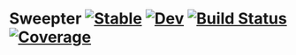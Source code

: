 # Sweepter [![Stable](https://img.shields.io/badge/docs-stable-blue.svg)](https://fafroo.github.io/Sweepter.jl/stable/) [![Dev](https://img.shields.io/badge/docs-dev-blue.svg)](https://fafroo.github.io/Sweepter.jl/dev/) [![Build Status](https://github.com/fafroo/Sweepter.jl/actions/workflows/CI.yml/badge.svg?branch=main)](https://github.com/fafroo/Sweepter.jl/actions/workflows/CI.yml?query=branch%3Amain) [![Coverage](https://codecov.io/gh/fafroo/Sweepter.jl/branch/main/graph/badge.svg)](https://codecov.io/gh/fafroo/Sweepter.jl)

